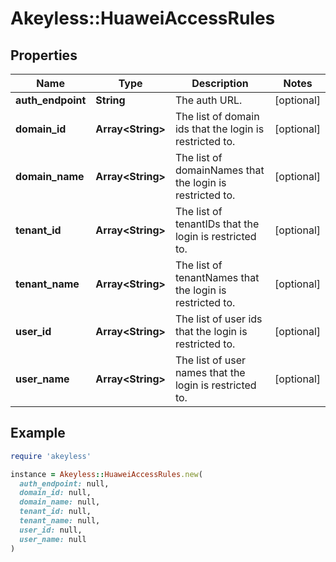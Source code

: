 # Akeyless::HuaweiAccessRules

## Properties

| Name | Type | Description | Notes |
| ---- | ---- | ----------- | ----- |
| **auth_endpoint** | **String** | The auth URL. | [optional] |
| **domain_id** | **Array&lt;String&gt;** | The list of domain ids that the login is restricted to. | [optional] |
| **domain_name** | **Array&lt;String&gt;** | The list of domainNames that the login is restricted to. | [optional] |
| **tenant_id** | **Array&lt;String&gt;** | The list of tenantIDs  that the login is restricted to. | [optional] |
| **tenant_name** | **Array&lt;String&gt;** | The list of tenantNames  that the login is restricted to. | [optional] |
| **user_id** | **Array&lt;String&gt;** | The list of user ids that the login is restricted to. | [optional] |
| **user_name** | **Array&lt;String&gt;** | The list of user names that the login is restricted to. | [optional] |

## Example

```ruby
require 'akeyless'

instance = Akeyless::HuaweiAccessRules.new(
  auth_endpoint: null,
  domain_id: null,
  domain_name: null,
  tenant_id: null,
  tenant_name: null,
  user_id: null,
  user_name: null
)
```

